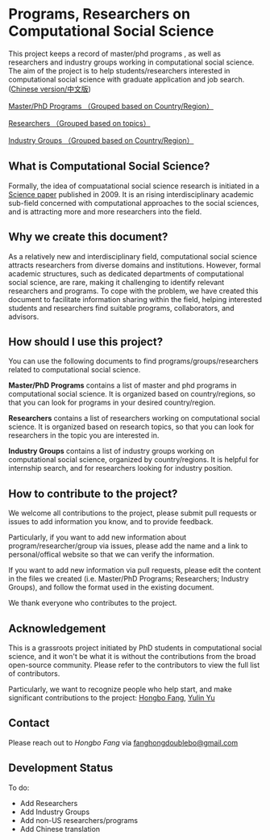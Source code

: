 # Programs, Researchers on Computational Social Science

This project keeps a record of master/phd programs , as well as researchers and industry groups working in computational social science. The aim of the project is to help students/researchers interested in computational social science with graduate application and job search. ([Chinese version/中文版](https://github.com/fhbzc/program-computational-social-science/blob/main/README_ch.md))

[Master/PhD Programs （Grouped based on Country/Region）](https://github.com/fhbzc/program-computational-social-science/blob/main/programs_en.md)

[Researchers （Grouped based on topics）](https://github.com/fhbzc/program-computational-social-science/blob/main/researcher_en.md)

[Industry Groups （Grouped based on Country/Region）]()


## What is Computational Social Science?
Formally, the idea of compuatational social science research is initiated in a [Science paper](https://www.science.org/doi/full/10.1126/science.1167742?casa_token=_cfPz3X3Rm4AAAAA%3AVTQelmhEE36GXIJ5nsbpuDQcM_A31Axi8u655kvGG0nGxWIDntiR6YDbKaFdzrMW20OFIdhzmfaiog) published in 2009. It is an rising interdisciplinary academic sub-field concerned with computational approaches to the social sciences, and is attracting more and more researchers into the field.

## Why we create this document?
As a relatively new and interdisciplinary field, computational social science attracts researchers from diverse domains and institutions. However, formal academic structures, such as dedicated departments of computational social science, are rare, making it challenging to identify relevant researchers and programs. To cope with the problem, we have created this document to facilitate information sharing within the field, helping interested students and researchers find suitable programs, collaborators, and advisors.

## How should I use this project?
You can use the following documents to find programs/groups/researchers related to computational social science.

**Master/PhD Programs** contains a list of master and phd programs in computational social science. It is organized based on country/regions, so that you can look for programs in your desired country/region. 

**Researchers** contains a list of researchers working on computational social science. It is organized based on research topics, so that you can look for researchers in the topic you are interested in.

**Industry Groups** contains a list of industry groups working on computational social science, organized by country/regions. It is helpful for internship search, and for researchers looking for industry position.

## How to contribute to the project?
We welcome all contributions to the project, please submit pull requests or issues to add information you know, and to provide feedback.

Particularly, if you want to add new information about program/researcher/group via issues, please add the name and a link to personal/offical website so that we can verify the information.

If you want to add new information via pull requests, please edit the content in the files we created (i.e. Master/PhD Programs; Researchers; Industry Groups), and follow the format used in the existing document.

We thank everyone who contributes to the project.

## Acknowledgement 
This is a grassroots project initiated by PhD students in computational social science, and it won't be what it is without the contributions from the broad open-source community. Please refer to the contributors to view the full list of contributors.

Particularly, we want to recognize people who help start, and make significant contributions to the project: [Hongbo Fang](https://scholar.google.com/citations?user=tMNsrlQAAAAJ&hl=zh-CN), [Yulin Yu](https://yulin-yu.github.io/)

## Contact 
Please reach out to *Hongbo Fang* via fanghongdoublebo@gmail.com

## Development Status
To do:

  * Add Researchers
  * Add Industry Groups
  * Add non-US researchers/programs
  * Add Chinese translation
